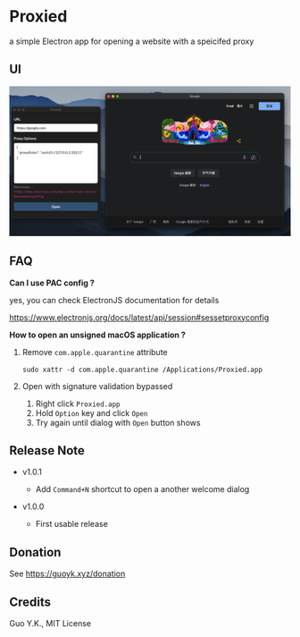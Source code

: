 # Proxied

a simple Electron app for opening a website with a speicifed proxy

## UI

![ui.png](ui.png)

## FAQ

**Can I use PAC config ?**

yes, you can check ElectronJS documentation for details

https://www.electronjs.org/docs/latest/api/session#sessetproxyconfig

**How to open an unsigned macOS application ?**

1. Remove `com.apple.quarantine` attribute

    ```shell
    sudo xattr -d com.apple.quarantine /Applications/Proxied.app
    ```

2. Open with signature validation bypassed

   1. Right click `Proxied.app`
   2. Hold `Option` key and click `Open`
   3. Try again until dialog with `Open` button shows

## Release Note

* v1.0.1
  * Add `Command+N` shortcut to open a another welcome dialog

* v1.0.0
  * First usable release

## Donation

See https://guoyk.xyz/donation

## Credits

Guo Y.K., MIT License